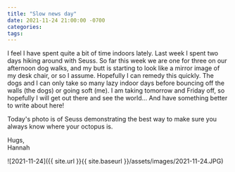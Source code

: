 ```yaml
---
title: "Slow news day"
date: 2021-11-24 21:00:00 -0700
categories:
tags:
---
```


I feel I have spent quite a bit of time indoors lately. Last week I spent two days hiking around with Seuss. So far this week we are one for three on our afternoon dog walks, and my butt is starting to look like a mirror image of my desk chair, or so I assume. Hopefully I can remedy this quickly. The dogs and I can only take so many lazy indoor days before bouncing off the walls (the dogs) or going soft (me). I am taking tomorrow and Friday off, so hopefully I will get out there and see the world... And have something better to write about here!

Today's photo is of Seuss demonstrating the best way to make sure you always know where your octopus is.

Hugs,<br />
Hannah

![2021-11-24]({{ site.url }}{{ site.baseurl }}/assets/images/2021-11-24.JPG)